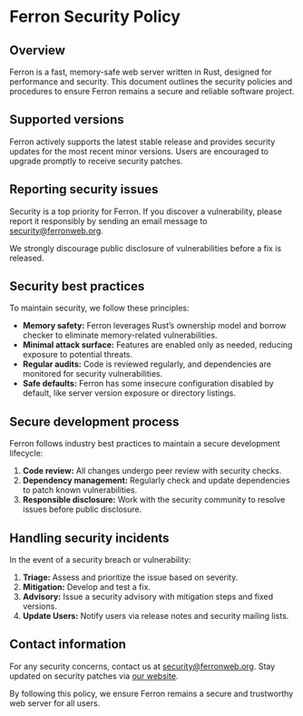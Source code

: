 # Ferron Security Policy

## Overview
Ferron is a fast, memory-safe web server written in Rust, designed for performance and security. This document outlines the security policies and procedures to ensure Ferron remains a secure and reliable software project.

## Supported versions
Ferron actively supports the latest stable release and provides security updates for the most recent minor versions. Users are encouraged to upgrade promptly to receive security patches.

## Reporting security issues
Security is a top priority for Ferron. If you discover a vulnerability, please report it responsibly by sending an email message to [security@ferronweb.org](mailto:security@ferronweb.org).

We strongly discourage public disclosure of vulnerabilities before a fix is released.

## Security best practices
To maintain security, we follow these principles:

- **Memory safety:** Ferron leverages Rust’s ownership model and borrow checker to eliminate memory-related vulnerabilities.
- **Minimal attack surface:** Features are enabled only as needed, reducing exposure to potential threats.
- **Regular audits:** Code is reviewed regularly, and dependencies are monitored for security vulnerabilities.
- **Safe defaults:** Ferron has some insecure configuration disabled by default, like server version exposure or directory listings.

## Secure development process
Ferron follows industry best practices to maintain a secure development lifecycle:

1. **Code review:** All changes undergo peer review with security checks.
2. **Dependency management:** Regularly check and update dependencies to patch known vulnerabilities.
3. **Responsible disclosure:** Work with the security community to resolve issues before public disclosure.

## Handling security incidents
In the event of a security breach or vulnerability:

1. **Triage:** Assess and prioritize the issue based on severity.
2. **Mitigation:** Develop and test a fix.
3. **Advisory:** Issue a security advisory with mitigation steps and fixed versions.
4. **Update Users:** Notify users via release notes and security mailing lists.

## Contact information
For any security concerns, contact us at [security@ferronweb.org](mailto:security@ferronweb.org). Stay updated on security patches via [our website](https://www.ferronweb.org).

By following this policy, we ensure Ferron remains a secure and trustworthy web server for all users.